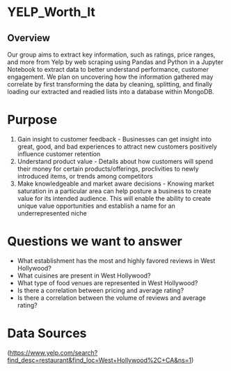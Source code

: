 # YELP_Worth_It

## Overview
 
Our group aims to extract key information, such as ratings, price ranges, and more from Yelp by web scraping using Pandas and Python in a Jupyter Notebook to extract data to better understand performance, customer engagement. We plan on uncovering how the information gathered may correlate by first transforming the data by cleaning, splitting, and finally loading our extracted and readied lists into a database within MongoDB.

# Purpose

1. Gain insight to customer feedback - Businesses can get insight into great, good, and bad experiences to attract new customers positively influence customer retention
2. Understand product value - Details about how customers will spend their money for certain products/offerings, proclivities to newly introduced items, or trends among competitors
3. Make knowledgeable and market aware decisions - Knowing market saturation in a particular area can help posture a business to create value for its intended audience. This will enable the ability to create unique value opportunities and establish a name for an underrepresented niche

# Questions we want to answer

- What establishment has the most and highly favored reviews in West Hollywood?
- What cuisines are present in West Hollywood?
- What type of food venues are represented in West Hollywood?
- Is there a correlation between pricing and average rating?
- Is there a correlation between the volume of reviews and average rating?

# Data Sources

(https://www.yelp.com/search?find_desc=restaurant&find_loc=West+Hollywood%2C+CA&ns=1)
